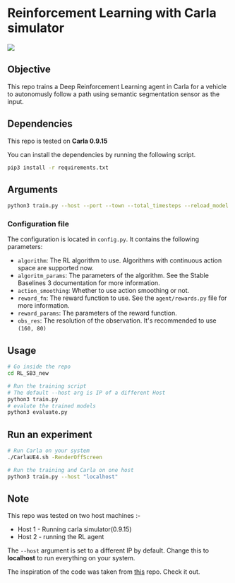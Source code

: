 # Reinforcement Learning with Carla simulator #

![](media/RL_SB3_carla.gif)
## Objective ##
This repo trains a Deep Reinforcement Learning agent in Carla for a vehicle to autonomusly follow a path using semantic segmentation sensor as the input.

## Dependencies ##
This repo is tested on **Carla 0.9.15**

You can install the dependencies by running the following script.
```bash
pip3 install -r requirements.txt
```

## Arguments ##
```bash
python3 train.py --host --port --town --total_timesteps --reload_model --fps --config --num_checkpoints --no_render
```

### Configuration file
The configuration is located in `config.py`. It contains the following parameters:
- `algorithm`: The RL algorithm to use. Algorithms with continuous action space are supported now.
- `algoritm_params`: The parameters of the algorithm. See the Stable Baselines 3 documentation for more information.
- `action_smoothing`: Whether to use action smoothing or not.
- `reward_fn`: The reward function to use. See the `agent/rewards.py` file for more information.
- `reward_params`: The parameters of the reward function.
- `obs_res`: The resolution of the observation. It's recommended to use `(160, 80)`


## Usage ##
```bash
# Go inside the repo
cd RL_SB3_new

# Run the training script
# The default --host arg is IP of a different Host
python3 train.py
# evalute the trained models
python3 evaluate.py
```
## Run an experiment ##
```bash
# Run Carla on your system
./CarlaUE4.sh -RenderOffScreen

# Run the training and Carla on one host
python3 train.py --host "localhost"
```

## Note ##
This repo was tested on two host machines :-
- Host 1 - Running carla simulator(0.9.15)
- Host 2 - running the RL agent

The ```--host``` argument is set to a different IP by default. Change this to **localhost** to run everything on your system.

The inspiration of the code was taken from [this](https://github.com/alberto-mate/CARLA-SB3-RL-Training-Environment) repo. Check it out.